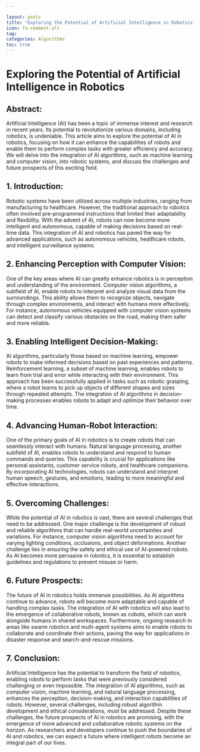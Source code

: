 ```yaml
---

layout: posts
title: "Exploring the Potential of Artificial Intelligence in Robotics"
icon: fa-comment-alt
tag:      
categories: Algorithms
toc: true
---
```




# Exploring the Potential of Artificial Intelligence in Robotics

## Abstract:
Artificial Intelligence (AI) has been a topic of immense interest and research in recent years. Its potential to revolutionize various domains, including robotics, is undeniable. This article aims to explore the potential of AI in robotics, focusing on how it can enhance the capabilities of robots and enable them to perform complex tasks with greater efficiency and accuracy. We will delve into the integration of AI algorithms, such as machine learning and computer vision, into robotic systems, and discuss the challenges and future prospects of this exciting field.

## 1. Introduction:
Robotic systems have been utilized across multiple industries, ranging from manufacturing to healthcare. However, the traditional approach to robotics often involved pre-programmed instructions that limited their adaptability and flexibility. With the advent of AI, robots can now become more intelligent and autonomous, capable of making decisions based on real-time data. This integration of AI and robotics has paved the way for advanced applications, such as autonomous vehicles, healthcare robots, and intelligent surveillance systems.

## 2. Enhancing Perception with Computer Vision:
One of the key areas where AI can greatly enhance robotics is in perception and understanding of the environment. Computer vision algorithms, a subfield of AI, enable robots to interpret and analyze visual data from the surroundings. This ability allows them to recognize objects, navigate through complex environments, and interact with humans more effectively. For instance, autonomous vehicles equipped with computer vision systems can detect and classify various obstacles on the road, making them safer and more reliable.

## 3. Enabling Intelligent Decision-Making:
AI algorithms, particularly those based on machine learning, empower robots to make informed decisions based on past experiences and patterns. Reinforcement learning, a subset of machine learning, enables robots to learn from trial and error while interacting with their environment. This approach has been successfully applied in tasks such as robotic grasping, where a robot learns to pick up objects of different shapes and sizes through repeated attempts. The integration of AI algorithms in decision-making processes enables robots to adapt and optimize their behavior over time.

## 4. Advancing Human-Robot Interaction:
One of the primary goals of AI in robotics is to create robots that can seamlessly interact with humans. Natural language processing, another subfield of AI, enables robots to understand and respond to human commands and queries. This capability is crucial for applications like personal assistants, customer service robots, and healthcare companions. By incorporating AI technologies, robots can understand and interpret human speech, gestures, and emotions, leading to more meaningful and effective interactions.

## 5. Overcoming Challenges:
While the potential of AI in robotics is vast, there are several challenges that need to be addressed. One major challenge is the development of robust and reliable algorithms that can handle real-world uncertainties and variations. For instance, computer vision algorithms need to account for varying lighting conditions, occlusions, and object deformations. Another challenge lies in ensuring the safety and ethical use of AI-powered robots. As AI becomes more pervasive in robotics, it is essential to establish guidelines and regulations to prevent misuse or harm.

## 6. Future Prospects:
The future of AI in robotics holds immense possibilities. As AI algorithms continue to advance, robots will become more adaptable and capable of handling complex tasks. The integration of AI with robotics will also lead to the emergence of collaborative robots, known as cobots, which can work alongside humans in shared workspaces. Furthermore, ongoing research in areas like swarm robotics and multi-agent systems aims to enable robots to collaborate and coordinate their actions, paving the way for applications in disaster response and search-and-rescue missions.

## 7. Conclusion:
Artificial Intelligence has the potential to transform the field of robotics, enabling robots to perform tasks that were previously considered challenging or even impossible. The integration of AI algorithms, such as computer vision, machine learning, and natural language processing, enhances the perception, decision-making, and interaction capabilities of robots. However, several challenges, including robust algorithm development and ethical considerations, must be addressed. Despite these challenges, the future prospects of AI in robotics are promising, with the emergence of more advanced and collaborative robotic systems on the horizon. As researchers and developers continue to push the boundaries of AI and robotics, we can expect a future where intelligent robots become an integral part of our lives.